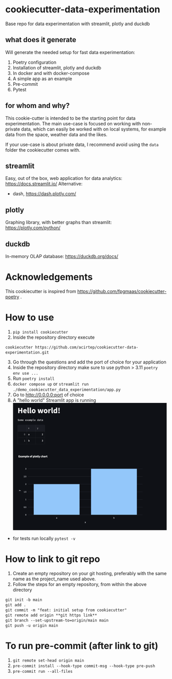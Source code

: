 # cookiecutter-data-experimentation
Base repo for data experimentation with streamlit, plotly and duckdb

## what does it generate
Will generate the needed setup for fast data experimentation:
1. Poetry configuration
2. Installation of streamlit, plotly and duckdb
3. In docker and with docker-compose
4. A simple app as an example
5. Pre-commit
6. Pytest

## for whom and why?
This cookie-cutter is intended to be the starting point for data experimentation.
The main use-case is focused on working with non-private data, which can easily be worked
with on local systems, for example data from the space, weather data and the likes.

If your use-case is about private data, I recommend avoid using the `data` folder the cookiecutter comes with.

## streamlit
Easy, out of the box, web application for data analytics: https://docs.streamlit.io/
Alternative:
- dash, https://dash.plotly.com/

## plotly
Graphing library, with better graphs than streamlit: https://plotly.com/python/

## duckdb
In-memory OLAP database: https://duckdb.org/docs/

# Acknowledgements
This cookiecutter is inspired from https://github.com/fpgmaas/cookiecutter-poetry .

# How to use
1. `pip install cookiecutter`
2. Inside the repository directory execute
```
cookiecutter https://github.com/acirtep/cookiecutter-data-experimentation.git
```
3. Go through the questions and add the port of choice for your application
4. Inside the repository directory make sure to use python > 3.11 `poetry env use ...`
5. Run `poetry install`
6. `docker compose up` or `streamlit run ./demo_cookiecutter_data_experimentation/app.py`
7. Go to http://0.0.0.0:port of choice 
8. A "hello world" Streamlit app is running ![hello_world_streamlit.png](hello_world_streamlit.png)

- for tests run locally `pytest -v`

# How to link to git repo
1. Create an empty repository on your git hosting, preferably with the same name as the project_name used above.
2. Follow the steps for an empty repository, from within the above directory
``` 
git init -b main
git add .
git commit -m "feat: initial setup from cookiecutter"
git remote add origin **git https link**
git branch --set-upstream-to=origin/main main
git push -u origin main
```

# To run pre-commit (after link to git)
1. `git remote set-head origin main`
2. `pre-commit install --hook-type commit-msg --hook-type pre-push`
3. `pre-commit run --all-files`
